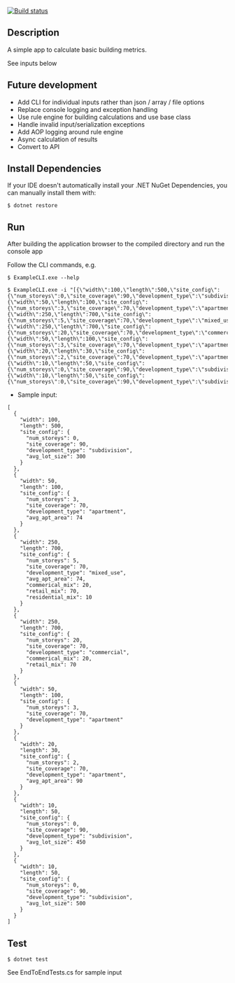 
[![Build status](https://ci.appveyor.com/api/projects/status/muh68y3r9kgv2cko?svg=true)](https://ci.appveyor.com/project/RichardNewman/astarcli)

## Description

A simple app to calculate basic building metrics. 

See inputs below

## Future development

* Add CLI for individual inputs rather than json / array / file options 
* Replace console logging and exception handling
* Use rule engine for building calculations and use base class
* Handle invalid input/serialization exceptions
* Add AOP logging around rule engine
* Async calculation of results
* Convert to API

## Install Dependencies

If your IDE doesn't automatically install your .NET NuGet Dependencies, you can manually install them with:

    $ dotnet restore
   
## Run

After building the application browser to the compiled directory and run the console app

Follow the CLI commands, e.g.

    $ ExampleCLI.exe --help

    $ ExampleCLI.exe -i "[{\"width\":100,\"length\":500,\"site_config\":{\"num_storeys\":0,\"site_coverage\":90,\"development_type\":\"subdivision\",\"avg_lot_size\":300}},{\"width\":50,\"length\":100,\"site_config\":{\"num_storeys\":3,\"site_coverage\":70,\"development_type\":\"apartment\",\"avg_apt_area\":74}},{\"width\":250,\"length\":700,\"site_config\":{\"num_storeys\":5,\"site_coverage\":70,\"development_type\":\"mixed_use\",\"avg_apt_area\":74,\"commerical_mix\":20,\"retail_mix\":70,\"residential_mix\":10}},{\"width\":250,\"length\":700,\"site_config\":{\"num_storeys\":20,\"site_coverage\":70,\"development_type\":\"commercial\",\"commerical_mix\":20,\"retail_mix\":70}},{\"width\":50,\"length\":100,\"site_config\":{\"num_storeys\":3,\"site_coverage\":70,\"development_type\":\"apartment\"}},{\"width\":20,\"length\":30,\"site_config\":{\"num_storeys\":2,\"site_coverage\":70,\"development_type\":\"apartment\",\"avg_apt_area\":90}},{\"width\":10,\"length\":50,\"site_config\":{\"num_storeys\":0,\"site_coverage\":90,\"development_type\":\"subdivision\",\"avg_lot_size\":450}},{\"width\":10,\"length\":50,\"site_config\":{\"num_storeys\":0,\"site_coverage\":90,\"development_type\":\"subdivision\",\"avg_lot_size\":500}}]"


* Sample input: 

```
[
  {
    "width": 100,
    "length": 500,
    "site_config": {
      "num_storeys": 0,
      "site_coverage": 90,
      "development_type": "subdivision",
      "avg_lot_size": 300
    }
  },
  {
    "width": 50,
    "length": 100,
    "site_config": {
      "num_storeys": 3,
      "site_coverage": 70,
      "development_type": "apartment",
      "avg_apt_area": 74
    }
  },
  {
    "width": 250,
    "length": 700,
    "site_config": {
      "num_storeys": 5,
      "site_coverage": 70,
      "development_type": "mixed_use",
      "avg_apt_area": 74,
      "commerical_mix": 20,
      "retail_mix": 70,
      "residential_mix": 10
    }
  },
  {
    "width": 250,
    "length": 700,
    "site_config": {
      "num_storeys": 20,
      "site_coverage": 70,
      "development_type": "commercial",
      "commerical_mix": 20,
      "retail_mix": 70
    }
  },
  {
    "width": 50,
    "length": 100,
    "site_config": {
      "num_storeys": 3,
      "site_coverage": 70,
      "development_type": "apartment"
    }
  },
  {
    "width": 20,
    "length": 30,
    "site_config": {
      "num_storeys": 2,
      "site_coverage": 70,
      "development_type": "apartment",
      "avg_apt_area": 90
    }
  },
  {
    "width": 10,
    "length": 50,
    "site_config": {
      "num_storeys": 0,
      "site_coverage": 90,
      "development_type": "subdivision",
      "avg_lot_size": 450
    }
  },
  {
    "width": 10,
    "length": 50,
    "site_config": {
      "num_storeys": 0,
      "site_coverage": 90,
      "development_type": "subdivision",
      "avg_lot_size": 500
    }
  }
]
```

## Test

    $ dotnet test

See EndToEndTests.cs for sample input    